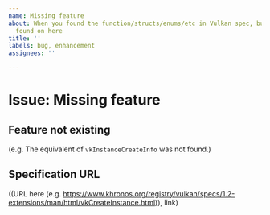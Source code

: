```yaml
---
name: Missing feature
about: When you found the function/structs/enums/etc in Vulkan spec, but you couldn't
  found on here
title: ''
labels: bug, enhancement
assignees: ''

---
```


Issue: Missing feature
==========

Feature not existing
----------------------
(e.g. The equivalent of `vkInstanceCreateInfo` was not found.)

Specification URL
-------------------
((URL here (e.g. https://www.khronos.org/registry/vulkan/specs/1.2-extensions/man/html/vkCreateInstance.html)), link)
